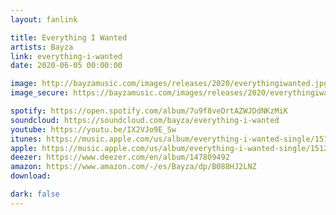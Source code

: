 ```yaml
---
layout: fanlink

title: Everything I Wanted
artists: Bayza
link: everything-i-wanted
date: 2020-06-05 00:00:00

image: http://bayzamusic.com/images/releases/2020/everythingiwanted.jpg
image_secure: https://bayzamusic.com/images/releases/2020/everythingiwanted.jpg

spotify: https://open.spotify.com/album/7u9f8veDrtAZWJDdNKzMiK
soundcloud: https://soundcloud.com/bayza/everything-i-wanted
youtube: https://youtu.be/IX2VJo9E_Sw
itunes: https://music.apple.com/us/album/everything-i-wanted-single/1512929117?app=itunes
apple: https://music.apple.com/us/album/everything-i-wanted-single/1512929117?app=music
deezer: https://www.deezer.com/en/album/147809492
amazon: https://www.amazon.com/-/es/Bayza/dp/B088HJ2LNZ
download: 

dark: false
---
```

